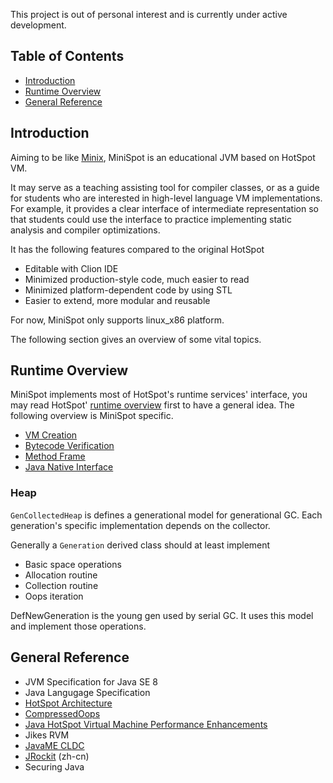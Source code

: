 This project is out of personal interest and is currently under active development.

## Table of Contents
- [Introduction](#introduction)
- [Runtime Overview](#runtime-overview)
- [General Reference](#general-reference)


## Introduction
Aiming to be like [Minix](https://en.wikipedia.org/wiki/MINIX), MiniSpot is an educational JVM based on HotSpot VM. 

It may serve as a teaching assisting tool for compiler classes, or as a guide for students who are interested in high-level language VM implementations.
For example, it provides a clear interface of intermediate representation so that students could use the interface to
practice implementing static analysis and compiler optimizations.

It has the following features compared to the original HotSpot
- Editable with Clion IDE
- Minimized production-style code, much easier to read
- Minimized platform-dependent code by using STL
- Easier to extend, more modular and reusable

For now, MiniSpot only supports linux_x86 platform.

The following section gives an overview of some vital topics.

## Runtime Overview
MiniSpot implements most of HotSpot's runtime services' interface, you may read HotSpot' [runtime overview](http://openjdk.java.net/groups/hotspot/docs/RuntimeOverview.html) first 
to have a general idea. The following overview is MiniSpot specific.
- [VM Creation](doc/creation.md)
- [Bytecode Verification](doc/verification.md)
- [Method Frame](doc/methodframe.md)
- [Java Native Interface](doc/jni.md)

### Heap
`GenCollectedHeap` is defines a generational model for generational GC. Each generation's specific implementation depends on the collector.

Generally a `Generation` derived class should at least implement
- Basic space operations
- Allocation routine
- Collection routine
- Oops iteration

DefNewGeneration is the young gen used by serial GC. It uses this model and implement those operations.

## General Reference
- JVM Specification for Java SE 8
- Java Langugage Specification
- [HotSpot Architecture](http://www.oracle.com/technetwork/java/whitepaper-135217.html#2)
- [CompressedOops](https://wiki.openjdk.java.net/display/HotSpot/CompressedOops)
- [Java HotSpot Virtual Machine Performance Enhancements](http://docs.oracle.com/javase/7/docs/technotes/guides/vm/performance-enhancements-7.html)
- Jikes RVM
- [JavaME CLDC](http://tech-insider.org/mobile/research/acrobat/0502.pdf)
- [JRockit](https://github.com/caoxudong/oracle_jrockit_the_definitive_guide/blob/master/contents.md) (zh-cn)
- Securing Java